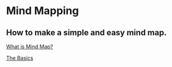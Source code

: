 # Mind Mapping
## How to make a simple and easy mind map.

[What is Mind Map?](https://www.mindmaps.com/what-is-mind-mapping/)

[The Basics](https://simplemind.eu/how-to-mind-map/basics/)
